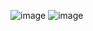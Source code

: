 ![image](https://github.com/user-attachments/assets/c41d787b-5c5d-4412-a54d-a009f6b69dc9)
![image](https://github.com/user-attachments/assets/88d0f9b9-f722-4aad-9568-5f8a4c10c5f3)
